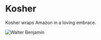 Kosher
======

Kosher wraps Amazon in a loving embrace.

![Walter Benjamin](https://github.com/papercavalier/kosher/raw/master/walter_benjamin.jpg)
